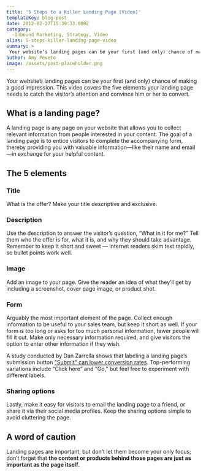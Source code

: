 ```yaml
---
title: '5 Steps to a Killer Landing Page [Video]'
templateKey: blog-post
date: 2012-02-27T15:39:33.000Z
category: 
  -Inbound Marketing, Strategy, Video
alias: 5-steps-killer-landing-page-video
summary: > 
 Your website’s landing pages can be your first (and only) chance of making a good impression. This video covers the five elements your landing page needs to catch the visitor’s attention and convince him or her to convert.
author: Amy Peveto
image: /assets/post-placeholder.png
---
```


Your website’s landing pages can be your first (and only) chance of making a good impression. This video covers the five elements your landing page needs to catch the visitor’s attention and convince him or her to convert.

What is a landing page?
-----------------------

A landing page is any page on your website that allows you to collect relevant information from people interested in your content. The goal of a landing page is to entice visitors to complete the accompanying form, thereby providing you with valuable information—like their name and email—in exchange for your helpful content.

The 5 elements
--------------

### Title

What is the offer? Make your title descriptive and exclusive.

### Description

Use the description to answer the visitor’s question, “What in it for me?” Tell them who the offer is for, what it is, and why they should take advantage. Remember to keep it short and sweet — Internet readers skim text rapidly, so bullet points work well.

### Image

Add an image to your page. Give the reader an idea of what they’ll get by including a screenshot, cover page image, or product shot.

### Form

Arguably the most important element of the page. Collect enough information to be useful to your sales team, but keep it short as well. If your form is too long or asks for too much personal information, fewer people will fill it out. Make only necessary information required, and give visitors the option to enter other information if they wish.

A study conducted by Dan Zarrella shows that labeling a landing page’s submission button ["Submit" can lower conversion rates](http://blog.hubspot.com/blog/tabid/6307/bid/6737/Don-t-Submit-To-Landing-Page-Button-Text.aspx). Top-performing variations include “Click here” and “Go,” but feel free to experiment with different labels.

### Sharing options

Lastly, make it easy for visitors to email the landing page to a friend, or share it via their social media profiles. Keep the sharing options simple to avoid cluttering the page.

A word of caution
-----------------

Landing pages are important, but don’t let them become your only focus; don’t forget that **the content or products behind those pages are just as important as the page itself**.